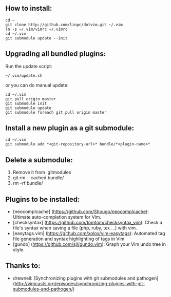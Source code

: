 How to install:
---------------

    cd ~
    git clone http://github.com/linpc/dotvim.git ~/.vim
    ln -s ~/.vim/vimrc ~/.vimrc
    cd ~/.vim
    git submodule update --init

Upgrading all bundled plugins:
------------------------------

Run the update script:

    ~/.vim/update.sh

or you can do manual update:

    cd ~/.vim
    git pull origin master
    git submodule init
    git submodule update
    git submodule foreach git pull origin master

Install a new plugin as a git submodule:
----------------------------------------

    cd ~/.vim
    git submodule add *<git-repository-url>* bundle/*<plugin-name>*

Delete a submodule:
-------------------

1. Remove it from .gitmodules
2. git rm --cached bundle/*<plugin-name>*
3. rm -rf bundle/*<plugin-name>*

Plugins to be installed:
------------------------

* [neocomplcache] (https://github.com/Shougo/neocomplcache): Ultimate auto-completion system for Vim.
* [checksyntax] (https://github.com/tomtom/checksyntax_vim): Check a file's syntax when saving a file (php, ruby, tex ...) with vim.
* [easytags.vim] (https://github.com/xolox/vim-easytags): Automated tag file generation and syntax highlighting of tags in Vim
* [gundo] (https://github.com/sjl/gundo.vim): Graph your Vim undo tree in style.

Thanks to:
----------

* drewneil: [Synchronizing plugins with git submodules and pathogen] (http://vimcasts.org/episodes/synchronizing-plugins-with-git-submodules-and-pathogen/)
